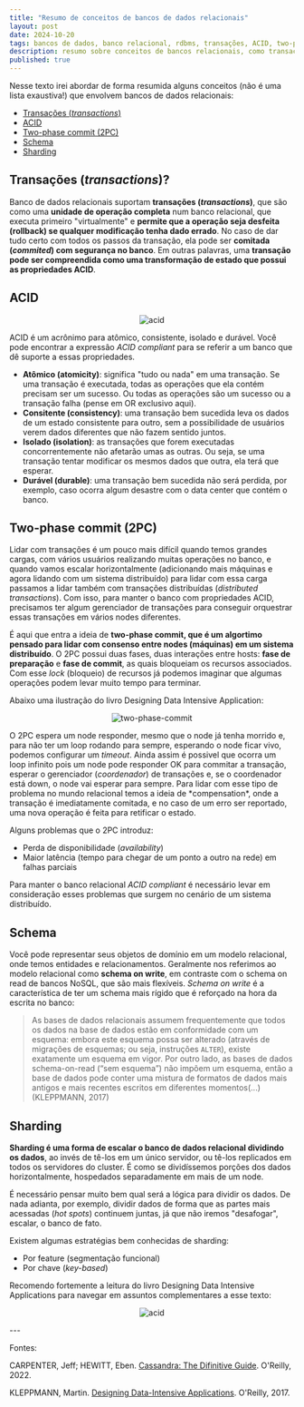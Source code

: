 ```yaml
---
title: "Resumo de conceitos de bancos de dados relacionais"
layout: post
date: 2024-10-20
tags: bancos de dados, banco relacional, rdbms, transações, ACID, two-phase commit, schema, sharding, transactions
description: resumo sobre conceitos de bancos relacionais, como transações (transactions), ACID, two-phase commit, schema, sharding
published: true
---
```


Nesse texto irei abordar de forma resumida alguns conceitos (não é uma lista
exaustiva!) que envolvem bancos de dados relacionais:

- [Transações (_transactions_)](#1)
- [ACID](#2)
- [Two-phase commit (2PC)](#3)
- [Schema](#4)
- [Sharding](#5)

## <a name="1"></a>Transações (_transactions_)?

Banco de dados relacionais suportam **transações (_transactions_)**, que são
como uma **unidade de operação completa** num banco relacional, que executa
primeiro "virtualmente" e **permite que a operação seja desfeita (rollback) se
qualquer modificação tenha dado errado**. No caso de dar tudo certo com todos os
passos da transação, ela pode ser **comitada (_commited_) com segurança no banco**.
Em outras palavras, uma **transação pode ser compreendida como uma transformação
de estado que possui as propriedades ACID**.

## <a name="2"></a>ACID

<p align="center">
<img alt="acid" src="../../../assets/images/2/acid.png"/>
</p>

ACID é um acrônimo para atômico, consistente, isolado e durável. Você pode encontrar
a expressão _ACID compliant_ para se referir a um banco que dê suporte a essas
propriedades.

- **Atômico (atomicity)**: significa "tudo ou nada" em uma transação. Se uma transação é executada,
  todas as operações que ela contém precisam ser um sucesso. Ou todas as operações
  são um sucesso ou a transação falha (pense em OR exclusivo aqui).
- **Consitente (consistency)**: uma transação bem sucedida leva os dados de um estado consistente
  para outro, sem a possibilidade de usuários verem dados diferentes que não
  fazem sentido juntos.
- **Isolado (isolation)**: as transações que forem executadas concorrentemente não afetarão umas
  as outras. Ou seja, se uma transação tentar modificar os mesmos dados que outra,
  ela terá que esperar.
- **Durável (durable)**: uma transação bem sucedida não será perdida, por exemplo, caso ocorra
  algum desastre com o data center que contém o banco.

## <a name="3"></a>Two-phase commit (2PC)

Lidar com transações é um pouco mais difícil quando temos grandes cargas, com
vários usuários realizando muitas operações no banco, e quando vamos escalar
horizontalmente (adicionando mais máquinas e agora lidando com um sistema
distribuído) para lidar com essa carga passamos a lidar também com transações
distribuídas (_distributed transactions_). Com isso, para manter o banco com
propriedades ACID, precisamos ter algum gerenciador de transações para conseguir
orquestrar essas transações em vários nodes diferentes.

É aqui que entra a ideia de **two-phase commit, que é um algortimo pensado para
lidar com consenso entre nodes (máquinas) em um sistema distribuído**. O 2PC
possui duas fases, duas interações entre hosts: **fase de preparação** e **fase
de commit**, as quais bloqueiam os recursos associados. Com esse _lock_ (bloqueio)
de recursos já podemos imaginar que algumas operações podem levar muito tempo para
terminar.

Abaixo uma ilustração do livro Designing Data Intensive Application:

<p align="center">
<img alt="two-phase-commit" src="../../../assets/images/2/two-phase-commit.png"/>
</p>

O 2PC espera um node responder, mesmo que o node já tenha morrido e, para não ter
um loop rodando para sempre, esperando o node ficar vivo, podemos configurar um
_timeout_. Ainda assim é possivel que ocorra um loop infinito pois um node pode
responder OK para commitar a transação, esperar o gerenciador (_coordenador_) de
transações e, se o coordenador está down, o node vai esperar para sempre. Para
lidar com esse tipo de problema no mundo relacional temos a ideia de \*compensation\*,
onde a transação é imediatamente comitada, e no caso de um erro ser reportado, uma
nova operação é feita para retificar o estado.

Alguns problemas que o 2PC introduz:

- Perda de disponibilidade (_availability_)
- Maior latência (tempo para chegar de um ponto a outro na rede) em falhas parciais

Para manter o banco relacional _ACID compliant_ é necessário levar em consideração
esses problemas que surgem no cenário de um sistema distribuído.

## <a name="4"></a>Schema

Você pode representar seus objetos de domínio em um modelo relacional, onde temos
entidades e relacionamentos. Geralmente nos referimos ao modelo relacional como
**schema on write**, em contraste com o schema on read de bancos NoSQL, que
são mais flexíveis. _Schema on write_ é a característica de ter um schema mais
rígido que é reforçado na hora da escrita no banco:

> As bases de dados relacionais assumem frequentemente que todos os dados na base
> de dados estão em conformidade com um esquema: embora este esquema possa ser
> alterado (através de migrações de esquemas; ou seja, instruções `ALTER`), existe
> exatamente um esquema em vigor. Por outro lado, as bases de dados schema-on-read
> (“sem esquema”) não impõem um esquema, então a base de dados pode conter uma
> mistura de formatos de dados mais antigos e mais recentes escritos em diferentes
> momentos(...) (KLEPPMANN, 2017)

## <a name="5"></a>Sharding

**Sharding é uma forma de escalar o banco de dados relacional dividindo os dados**,
ao invés de tê-los em um único servidor, ou tê-los replicados em todos os servidores
do cluster. É como se dividíssemos porções dos dados horizontalmente, hospedados
separadamente em mais de um node.

É necessário pensar muito bem qual será a lógica para dividir os dados. De nada
adianta, por exemplo, dividir dados de forma que as partes mais acessadas (_hot
spots_) continuem juntas, já que não iremos "desafogar", escalar, o banco de fato.

Existem algumas estratégias bem conhecidas de sharding:

- Por feature (segmentação funcional)
- Por chave (_key-based_)

Recomendo fortemente a leitura do livro Designing Data Intensive Applications para
navegar em assuntos complementares a esse texto:

<p align="center">
<img alt="acid" src="../../../assets/images/2/designing-data-intensive-applications.png"/>
</p>
---

Fontes:

CARPENTER, Jeff; HEWITT, Eben. [Cassandra: The Difinitive Guide](https://www.amazon.com.br/Cassandra-Definitive-Guide-Revised-English-ebook/dp/B09R2BVFB1/ref=tmm_kin_swatch_0?_encoding=UTF8&dib_tag=se&dib=eyJ2IjoiMSJ9.6zE2HqOAmHI71tyWkGZRDbLPTVrs-GbLZBOVO4zVkXBUEH3ctz8FfXt05MjA4CO2S8fnSYljlMHa8nClsN4iL3ywFW5EwS_HmtLS10Wg8_sqrX3Wx80y6ObXr73DEps1DHnYOyG7i237Qi5p5jyMD0j_1GpC5Es-d8gdXkVzM0B_HtFHtodOr3S8abb0BZwS6SxF_01I5r9795odj2MzwNWxq70m9qHKp17jfQwuCpusLv36CH-BQKp4_VEiZnTq-69CeJRJ773JYazTAykwViGnLMr0XcDidwWQEtZNlGg.6drW06ZASw4T1RAl41weZ1UXAU2Fi2q-uIMgIlf6_-w&qid=1729416247&sr=8-1). O'Reilly, 2022.

KLEPPMANN, Martin. [Designing Data-Intensive Applications](https://www.amazon.com.br/Designing-Data-Intensive-Applications-Reliable-Maintainable-ebook/dp/B06XPJML5D/ref=tmm_kin_swatch_0?_encoding=UTF8&dib_tag=se&dib=eyJ2IjoiMSJ9.5pF53c-4K5lBHgnp-yQa_RJqJfJfPBVyDbdON_9Uqa6GrLYGUQ2pqldnzPh0j8kRTLevdzrF8EseH1lUO7IbFLNQwsJVPs9JQTpBzuD8D_Iv6wY54Mu9j3KGdUDt9z8rE2w3iqoqah8RAxd-S5FqB-fNN6RC1X005uYmHxBIgX56gpYuK28W08MAeoVkHt1YVKfJBhWxZnCTSEC2DfMVvRMpxnMjqVdU7TIGyzvhgx3zfHGygMbP_O0SR0jxDmR26VB7o5vOT7vPejc8xhzKJd_kcfUdT8LhuxCaRsH3zWg.LcAAww-jCWt1_AFannzv6PZ49ZiksTv1LGD_vywgoXQ&qid=1729446561&sr=8-1). O'Reilly, 2017.
